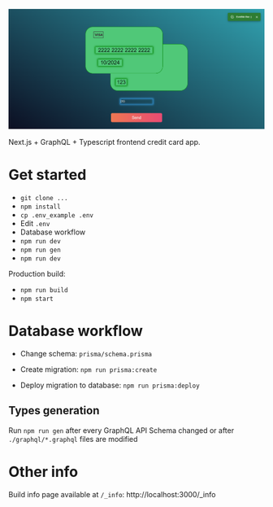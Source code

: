 ![](./.github/logo.png)


Next.js + GraphQL + Typescript frontend credit card app.

# Get started
- `git clone ...`
- `npm install`
-  `cp .env_example .env`
- Edit `.env`
- Database workflow
- `npm run dev`
- `npm run gen`
- `npm run dev`

Production build:
- `npm run build`
- `npm start`

# Database workflow
- Change schema: `prisma/schema.prisma`

- Create migration: `npm run prisma:create`

- Deploy migration to database: `npm run prisma:deploy`


## Types generation
Run `npm run gen` after every GraphQL API Schema changed or after `./graphql/*.graphql` files are modified

# Other info
Build info page available at `/_info`: http://localhost:3000/_info
